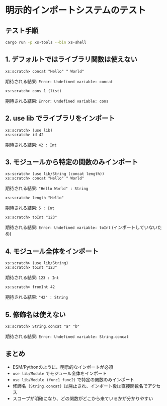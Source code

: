 # 明示的インポートシステムのテスト

## テスト手順

```bash
cargo run -p xs-tools --bin xs-shell
```

## 1. デフォルトではライブラリ関数は使えない

```
xs:scratch> concat "Hello" " World"
```
期待される結果: `Error: Undefined variable: concat`

```
xs:scratch> cons 1 (list)
```
期待される結果: `Error: Undefined variable: cons`

## 2. use lib でライブラリをインポート

```
xs:scratch> (use lib)
xs:scratch> id 42
```
期待される結果: `42 : Int`

## 3. モジュールから特定の関数のみインポート

```
xs:scratch> (use lib/String (concat length))
xs:scratch> concat "Hello" " World"
```
期待される結果: `"Hello World" : String`

```
xs:scratch> length "Hello"
```
期待される結果: `5 : Int`

```
xs:scratch> toInt "123"
```
期待される結果: `Error: Undefined variable: toInt` (インポートしていないため)

## 4. モジュール全体をインポート

```
xs:scratch> (use lib/String)
xs:scratch> toInt "123"
```
期待される結果: `123 : Int`

```
xs:scratch> fromInt 42
```
期待される結果: `"42" : String`

## 5. 修飾名は使えない

```
xs:scratch> String.concat "a" "b"
```
期待される結果: `Error: Undefined variable: String.concat`

## まとめ

- ESM/Pythonのように、明示的なインポートが必須
- `use lib/Module` でモジュール全体をインポート
- `use lib/Module (func1 func2)` で特定の関数のみインポート
- 修飾名（`String.concat`）は廃止され、インポート後は直接関数名でアクセス
- スコープが明確になり、どの関数がどこから来ているかが分かりやすい
